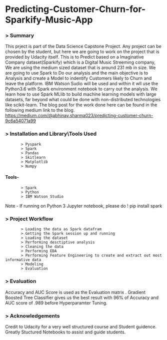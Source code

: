 # Predicting-Customer-Churn-for-Sparkify-Music-App

### >  Summary

This prject is part of the Data Science Capstone Project. Any project can be chosen by the student, but here we are going to work on the project that is provided by Udacity itself. This is to Predict based on a Imaginative Company dataset(Sparkify) which is a Digital Music Streeming company, We are using the medium sized dataset that is around 231 mb in size. We are going to use Spark to Do our analysis and the main objective is to Analysis and create a Model to indentify Customers likely to Churn and leave the platform. IBM Watson Sudio will be used and within it wll use the Python3.6 with Spark environment notebook to carry out the analysis. We learn how to use Spark MLlib to build machine learning models with large datasets, far beyond what could be done with non-distributed technologies like scikit-learn. The blog post for the work done here can be found in the following medium link to the blog.
https://medium.com/@abhinav.sharma023/predicting-customer-churn-9c6a54071a99



### > Installation and Library\Tools Used

           > Pyspark
           > Spark
           > Pandas
           > Skitlearn
           > Matplotlib
           > Numpy
           
  ####    Tools-
           > Spark
           > Python
           > IBM Watson Studio

Note - If running on Python 3 Jupyter notebook, please do ! pip install spark


### > Project Workflow

           > Loading the data as Spark datafram
           > Getting the Spark session up and running 
           > Loading the dataset
           > Performing desctiptive analysis
           > Cleaning the data
           > Performing EDA
           > Performing Feature Engineering to create and extract out most informative data
           > Modeling
           > Evaluation



### > Evaluation

Accuracy and AUC Score is used as the Evaluation matrix . Gradient Boosted Tree Classifier gives us the best result with 96% of Accuracy and AUC score of  .989 before Hyperparamter Tuning.


### > Acknowledgements

Credit to Udacity for a very well structured course and Student guidence. Greatly Stuctured Notebooks to assist and guide students.
